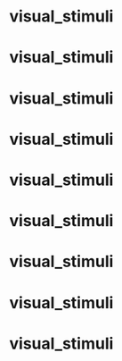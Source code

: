 # visual_stimuli
# visual_stimuli
# visual_stimuli
# visual_stimuli
# visual_stimuli
# visual_stimuli
# visual_stimuli
# visual_stimuli
# visual_stimuli
